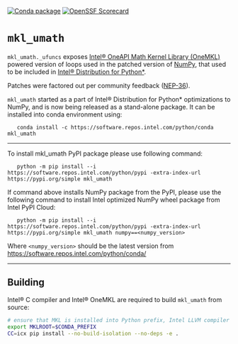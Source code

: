 [![Conda package](https://github.com/IntelPython/mkl_umath/actions/workflows/conda-package.yml/badge.svg)](https://github.com/IntelPython/mkl_umath/actions/workflows/conda-package.yml)
[![OpenSSF Scorecard](https://api.securityscorecards.dev/projects/github.com/IntelPython/mkl_umath/badge)](https://securityscorecards.dev/viewer/?uri=github.com/IntelPython/mkl_umath)

# `mkl_umath`

`mkl_umath._ufuncs` exposes [Intel® OneAPI Math Kernel Library (OneMKL)](https://www.intel.com/content/www/us/en/developer/tools/oneapi/onemkl.html)
powered version of loops used in the patched version of [NumPy](https://numpy.org), that used to be included in
[Intel® Distribution for Python*](https://www.intel.com/content/www/us/en/developer/tools/oneapi/distribution-for-python.html).

Patches were factored out per community feedback ([NEP-36](https://numpy.org/neps/nep-0036-fair-play.html)).

`mkl_umath` started as a part of Intel® Distribution for Python* optimizations to NumPy, and is now being released 
as a stand-alone package. It can be installed into conda environment using:

```
   conda install -c https://software.repos.intel.com/python/conda mkl_umath
```

---

To install mkl_umath PyPI package please use following command:

```
   python -m pip install --i https://software.repos.intel.com/python/pypi -extra-index-url https://pypi.org/simple mkl_umath
```

If command above installs NumPy package from the PyPI, please use the following command to install Intel optimized NumPy wheel package from Intel PyPI Cloud:

```
   python -m pip install --i https://software.repos.intel.com/python/pypi -extra-index-url https://pypi.org/simple mkl_umath numpy==<numpy_version>
```

Where `<numpy_version>` should be the latest version from https://software.repos.intel.com/python/conda/

---

## Building

Intel® C compiler and Intel® OneMKL are required to build `mkl_umath` from source:

```sh
# ensure that MKL is installed into Python prefix, Intel LLVM compiler is activated
export MKLROOT=$CONDA_PREFIX
CC=icx pip install --no-build-isolation --no-deps -e .
```
